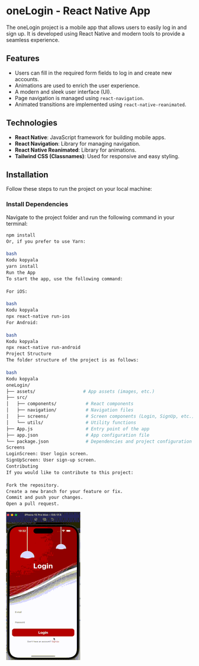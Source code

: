 # oneLogin - React Native App

The oneLogin project is a mobile app that allows users to easily log in and sign up. It is developed using React Native and modern tools to provide a seamless experience.

## Features

- Users can fill in the required form fields to log in and create new accounts.
- Animations are used to enrich the user experience.
- A modern and sleek user interface (UI).
- Page navigation is managed using `react-navigation`.
- Animated transitions are implemented using `react-native-reanimated`.

## Technologies

- **React Native**: JavaScript framework for building mobile apps.
- **React Navigation**: Library for managing navigation.
- **React Native Reanimated**: Library for animations.
- **Tailwind CSS (Classnames)**: Used for responsive and easy styling.

## Installation

Follow these steps to run the project on your local machine:

### Install Dependencies

Navigate to the project folder and run the following command in your terminal:

```bash
npm install
Or, if you prefer to use Yarn:

bash
Kodu kopyala
yarn install
Run the App
To start the app, use the following command:

For iOS:

bash
Kodu kopyala
npx react-native run-ios
For Android:

bash
Kodu kopyala
npx react-native run-android
Project Structure
The folder structure of the project is as follows:

bash
Kodu kopyala
oneLogin/
├── assets/                  # App assets (images, etc.)
├── src/
│   ├── components/           # React components
│   ├── navigation/           # Navigation files
│   ├── screens/              # Screen components (Login, SignUp, etc.)
│   └── utils/                # Utility functions
├── App.js                    # Entry point of the app
├── app.json                  # App configuration file
└── package.json              # Dependencies and project configuration
Screens
LoginScreen: User login screen.
SignUpScreen: User sign-up screen.
Contributing
If you would like to contribute to this project:

Fork the repository.
Create a new branch for your feature or fix.
Commit and push your changes.
Open a pull request.


```

![Login Screen Animation](assets/images/resized.gif)

